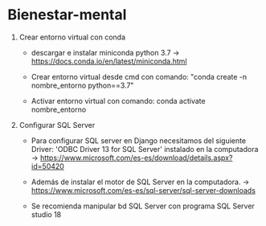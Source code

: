 # Bienestar-mental



 1) Crear entorno virtual con conda
 
    - descargar e instalar miniconda python 3.7    ->   https://docs.conda.io/en/latest/miniconda.html

    - Crear entorno virtual desde cmd con comando: "conda create -n nombre_entorno python==3.7"
  
    - Activar entorno virtual con comando: conda activate nombre_entorno

 2) Configurar SQL Server
 
    - Para configurar SQL server en Django necesitamos del siguiente Driver: 'ODBC Driver 13 for SQL Server' instalado en la computadora
    -> https://www.microsoft.com/es-es/download/details.aspx?id=50420
 
    - Además de instalar el motor de SQL Server en la computadora.
    -> https://www.microsoft.com/es-es/sql-server/sql-server-downloads
    
    - Se recomienda manipular bd SQL Server con programa SQL Server studio 18
    


